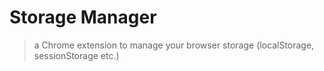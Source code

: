 # Storage Manager

>  a Chrome extension to manage your browser storage (localStorage, sessionStorage etc.)
